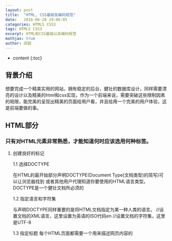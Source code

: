 ```yaml
---
layout: post
title:  "HTML, CSS基础及编码规范"
date:   2016-06-20 19:06:05
categories: HTML5 CSS3
tags: HTML5 CSS3
excerpt: HTML和CSS基础以及编码规范
mathjax: true
author:	闵超
---
```


* content
{:toc}

##  背景介绍
想要完成一个精美实用的网站，拥有稳定的后台，健壮的数据库设计，同样需要漂亮的设计以及精美的html和css实现，作为一个前端来说，需要突破这些限制因素的局限，能完美的呈现出精美的页面给用户看，并且给用一个完美的用户体验，这是前端要做的事。

## 	HTML部分

###		只有对HTML元素非常熟悉，才能知道何时应该选用何种标签。

1. 创建良好的标记

	1.1	选择DOCTYPE  

	在HTML的最开始部分声明DOCTYPE(Document Type(文档类型)的简写)可以让浏览器找到
		或者其他用户代理知道你要使用的HTML语言类型。DOCTYPE是一个健壮文档所必须的
		<!DOCTYPE html >
	
	1.2	指定语言和字符集

	与声明DOCTYPE同样重要的是将HTML文档指定为某一种人类的语言。
		<html xmlns="http://www.w3.org/1999/xhtml" xml:lang="en">
	//设置文档的XML语言，这里设置为英语的ISO代码en
	<meta http-equiv="Content-Type" content="text/html;charset=utf-8"/>
		//设置文档的字符集，这里是UTF-8
	
	1.3	指定标题
	每个HTML页面都需要一个用来描述网页内容的<title>元素,在游客将访问的页面
		保存到收藏夹时，<title>将作为链接名被保存在访客浏览器中
	
	1.4	选用恰当的元素

	根据文档内容的结构而选择HTML元素，而不是根据HTML元素的样式。例如，
		用p元素包含文字段落，而不是为了换行；用blockquote包含被引用的文字，
		而不是为了得到缩进
	
	1.5	避免过渡使用div和span
		
	设计HTML时一个常见的错误就是过渡使用div和span。少量、必要的合理使用
	可以明显地增强文档的结构性。span不应该代替label的作用，这不意味着div
	和span应避免使用。
	
	1.6尽可能少地使用标签
		
	前面两个提示所隐藏的含义就是，HTML标签使用得越少越好。事实上也是如此,使用的HTML标签越多，则渲染的时候dom结构越复杂，dom渲染的时候会慢。

### HTML编码规范

	<!DOCTYPE html>  
--HTML5 doctype为每个 HTML 页面的第一行添加标准模式（standard mode）的声明，这样能够确保在每个浏览器中拥有一致的展现。

	<html lang="zh-CN">
-- 强烈建议为 html 根元素指定 lang 属性，从而为文档设置正确的语言。这将有助于语音合成工具确定其所应该采用的发音，有助于翻译工具确定其翻译时所应遵守的规则等等。 

	<head>
	<title></title>
	<meta http-equiv="X-UA-Compatible" content="IE=Edge">
	<!-- IE 支持通过特定的 <meta> 标签来确定绘制当前页面所应该采用的 IE 版本。
	除非有强烈的特殊需求，否则最好是设置为 edge mode，从而通知 IE 采用其所支持的最新的模式。 -->
	<meta charset="utf-8">
	<!-- 通过明确声明字符编码，能够确保浏览器快速并容易的判断页面内容的渲染方式。
	这样做的好处是，可以避免在 HTML 中使用字符实体标记（character entity），
	从而全部与文档编码一致（一般采用 UTF-8 编码）。 -->

	<!-- 外部引入 CSS -->
	<link rel="stylesheet" href="code-guide.css">
	<!-- 外部引入 JavaScript -->
	<script src="code-guide.js"></script>
	</head>

标签要闭合，所有的html标签都要有/的闭合标签

	<body>
	
	<!--     
		class
	    id, name
	    data-*
	    src, for, type, href
	    title, alt
	    aria-*, role
	-->
	<!-- class 用于标识高度可复用组件，因此应该排在首位。
	id 用于标识具体组件，应当谨慎使用（例如，页面内的书签），因此排在第二位。 -->
	</body>
	</html>

##	CSS部分

### 	CSS部分，基础内容详见[《CSS夯实基础》](http://minchao.me/2015/05/18/CSS-Base/)

### CSS编码规范

		/*    
	    1、用两个空格来代替制表符（tab） -- 这是唯一能保证在所有环境下获得一致展现的方法。
	    2、为选择器分组时，将单独的选择器单独放在一行。
	    3、为了代码的易读性，在每个声明块的左花括号前添加一个空格。
	    4、声明块的右花括号应当单独成行。
	    5、每条声明语句的 : 后应该插入一个空格。
	    6、为了获得更准确的错误报告，每条声明都应该独占一行。
	    7、所有声明语句都应当以分号结尾。最后一条声明语句后面的分号是可选的，但是，如果省略这个分号，你的代码可能更易出错。
	    8、对于以逗号分隔的属性值，每个逗号后面都应该插入一个空格（例如，box-shadow）。
	    9、不要在 rgb()、rgba()、hsl()、hsla() 或 rect() 值的内部的逗号后面插入空格。
	        这样利于从多个属性值（既加逗号也加空格）中区分多个颜色值（只加逗号，不加空格）。
	    10、对于属性值或颜色参数，省略小于 1 的小数前面的 0 （例如，.5 代替 0.5；-.5px 代替 -0.5px）。
	    11、十六进制值应该全部小写，例如，#fff。在扫描文档时，小写字符易于分辨，因为他们的形式更易于区分。
	    12、尽量使用简写形式的十六进制值，例如，用 #fff 代替 #ffffff。
	    13、为选择器中的属性添加双引号，例如，input[type="text"]。只有在某些情况下是可选的，但是，为了代码的一致性，建议都加上双引号。
	    14、避免为 0 值指定单位，例如，用 margin: 0; 代替 margin: 0px;。
		*/

以上是CSS的编码规范总结，参照以上标准

	/* 不好的写法 CSS */
	.selector, .selector-secondary, .selector[type=text] {
	  padding:15px;
	  margin:0px 0px 15px;
	  background-color:rgba(0, 0, 0, 0.5);
	  box-shadow:0px 1px 2px #CCC,inset 0 1px 0 #FFFFFF
	}

	/* 好的写法 CSS */
	.selector,
	.selector-secondary,
	.selector[type="text"] {
	  padding: 15px;
	  margin-bottom: 15px;
	  background-color: rgba(0,0,0,.5);
	  box-shadow: 0 1px 2px #ccc, inset 0 1px 0 #fff;
	}

比较这两种写法，你会发现，下面一种更清晰，单独的选择器单独放在一行，左括号前加一个空格，属性：前加一个空格，0值不设单位等

下面，相关属性的声明，也有相关的顺序

	/*声明顺序
	相关的属性声明应当归为一组，并按照下面的顺序排列：
    Positioning 定位属性声明（布局）
    Box model	盒子模型属性声明（大小，间距）
    Typographic		字排版属性（font大小）
    Visual		视属性（可见的颜色，背景等）
	由于定位（positioning）可以从正常的文档流中移除元素，
	并且还能覆盖盒模型（box model）相关的样式，因此排在首位。盒模型排在第二位，因为它决定了组件的尺寸和位置。
	其他属性只是影响组件的内部（inside）或者是不影响前两组属性，因此排在后面。
	*/

	.declaration-order {
	  /* Positioning */
	  position: absolute;
	  top: 0;
	  right: 0;
	  bottom: 0;
	  left: 0;
	  z-index: 100;
	
	  /* Box-model */
	  display: block;
	  float: right;
	  width: 100px;
	  height: 100px;
	
	  /* Typography */
	  font: normal 13px "Helvetica Neue", sans-serif;
	  line-height: 1.5;
	  color: #333;
	  text-align: center;
	
	  /* Visual */
	  background-color: #f5f5f5;
	  border: 1px solid #e5e5e5;
	  border-radius: 3px;
	
	  /* Misc */
	  opacity: 1;
	}

切记不要轻易使用!important
	
	/*不要使用 @import
    与 <link> 标签相比，@import 指令要慢很多，不光增加了额外的请求次数，
    还会导致不可预料的问题。替代办法有以下几种：

    使用多个 <link> 元素
    通过 Sass 或 Less 类似的 CSS 预处理器将多个 CSS 文件编译为一个文件
    通过 Rails、Jekyll 或其他系统中提供过 CSS 文件合并功能
    请参考 Steve Souders 的文章了解更多知识。
	*/

导入文件使用link，不使用import

	/*<!-- Use link elements -->*/
	<link rel="stylesheet" href="core.css"></link>
	
	/*<!-- 避免 @imports -->*/
	<style>
	  @import url("more.css");
	</style>

媒体查询（Media query）的位置
	
	/*
    将媒体查询放在尽可能相关规则的附近。不要将他们打包放在
    一个单一样式文件中或者放在文档底部。如果你把他们分开了，将来只会被大家遗忘。下面给出一个典型的实例
	*/

带前缀的属性
	
	/*
	  当使用特定厂商的带有前缀的属性时，通过缩进的方式，让每个属性的值在垂直方向对齐，这样便于多行编辑
	*/
	
单行规则声明

	/*
	
    对于只包含一条声明的样式，为了易读性和便于快速编辑，
    建议将语句放在同一行。对于带有多条声明的样式，还是应当将声明分为多行。
    这样做的关键因素是为了错误检测 -- 例如，CSS 校验器指出在 183 行有语法错误。
    如果是单行单条声明，你就不会忽略这个错误；如果是单行多条声明的话，你就要仔细分析避免漏掉错误了
	*/
	
简写形式的属性声明

	/*
	在需要显示地设置所有值的情况下，应当尽量限制使用简写形式的属性声明。常见的滥用简写属性声明的情况如下：
	    padding
	    margin
	    font
	    background
	    border
	    border-radius
    大部分情况下，我们不需要为简写形式的属性声明指定所有值。例如，
    HTML 的 heading 元素只需要设置上、下边距（margin）的值，因此，
    在必要的时候，只需覆盖这两个值就可以。过度使用简写形式的属性声明会导致代码混乱，
    并且会对属性值带来不必要的覆盖从而引起意外的副作用。

    MDN（Mozilla Developer Network）上一片非常好的关于shorthand properties 的文章，
    对于不太熟悉简写属性声明及其行为的用户很有用。
	*/
好的写法与不好的写法

	/* 不好的写法 */
	.element {
	  margin: 0 0 10px;
	  background: red;
	  background: url("image.jpg");
	  border-radius: 3px 3px 0 0;
	}
	
	/*好的写法 */
	.element {
	  margin-bottom: 10px;
	  background-color: red;
	  background-image: url("image.jpg");
	  border-top-left-radius: 3px;
	  border-top-right-radius: 3px;
	}

class 命名

	/*
    class 名称中只能出现小写字符和破折号（dashe）（不是下划线，也不是驼峰命名法）。
        破折号应当用于相关 class 的命名（类似于命名空间）（例如，.btn 和 .btn-danger）。
    避免过度任意的简写。.btn 代表 button，但是 .s 不能表达任何意思。
    class 名称应当尽可能短，并且意义明确。
    使用有意义的名称。使用有组织的或目的明确的名称，不要使用表现形式（presentational）的名称。
    基于最近的父 class 或基本（base） class 作为新 class 的前缀。
    使用 .js-* class 来标识行为（与样式相对），并且不要将这些 class 包含到 CSS 文件中。

    在为 Sass 和 Less 变量命名是也可以参考上面列出的各项规范。
	*/

选择器

	/*
	    对于通用元素使用 class ，这样利于渲染性能的优化。
	    对于经常出现的组件，避免使用属性选择器（例如，[class^="..."]）。浏览器的性能会受到这些因素的影响。
	    选择器要尽可能短，并且尽量限制组成选择器的元素个数，建议不要超过 3 。
	    只有在必要的时候才将 class 限制在最近的父元素内（也就是后代选择器）
	    （例如，不使用带前缀的 class 时 -- 前缀类似于命名空间）。
	*/

总结：
	这里对于常见的编写规范错误，我一般会犯的是编写css过于随意，不喜欢用缩写，对于class的命名总是用驼峰命名，希望在将来的工作学习中改掉这些坏毛病。
